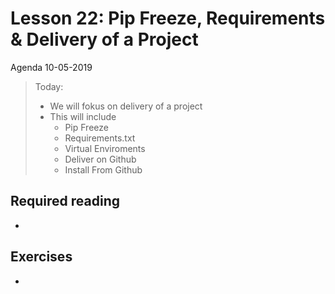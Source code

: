 # Lesson 22: Pip Freeze, Requirements & Delivery of a Project
Agenda 10-05-2019


> Today:
> * We will fokus on delivery of a project
> * This will include
>     * Pip Freeze
>     * Requirements.txt
>     * Virtual Enviroments
>     * Deliver on Github
>     * Install From Github
    
## Required reading
* 

## Exercises
* 


